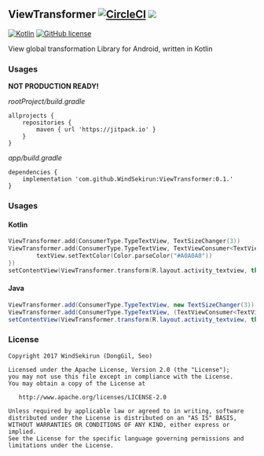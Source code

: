 ## ViewTransformer [![CircleCI](https://circleci.com/gh/WindSekirun/ViewTransformer.svg?style=svg)](https://circleci.com/gh/WindSekirun/ViewTransformer) [![](https://jitpack.io/v/WindSekirun/ViewTransformer.svg)](https://jitpack.io/#WindSekirun/ViewTransformer)

[![Kotlin](https://img.shields.io/badge/kotlin-1.2.0-blue.svg)](http://kotlinlang.org)	[![GitHub license](https://img.shields.io/badge/license-Apache%20License%202.0-blue.svg?style=flat)](http://www.apache.org/licenses/LICENSE-2.0)

View global transformation Library for Android, written in Kotlin

### Usages

**NOT PRODUCTION READY!**

*rootProject/build.gradle*
```	
allprojects {
    repositories {
	    maven { url 'https://jitpack.io' }
    }
}
```

*app/build.gradle*
```
dependencies {
    implementation 'com.github.WindSekirun:ViewTransformer:0.1.'
}
```

### Usages

#### Kotlin
```Kotlin
ViewTransformer.add(ConsumerType.TypeTextView, TextSizeChanger(3))
ViewTransformer.add(ConsumerType.TypeTextView, TextViewConsumer<TextView> { textView ->
        textView.setTextColor(Color.parseColor("#A0A0A0"))
})
setContentView(ViewTransformer.transform(R.layout.activity_textview, this))
```

#### Java
```Java
ViewTransformer.add(ConsumerType.TypeTextView, new TextSizeChanger(3));
ViewTransformer.add(ConsumerType.TypeTextView, (TextViewConsumer<TextView>) textView -> textView.setTextColor(0xffA0A0A0));
setContentView(ViewTransformer.transform(R.layout.activity_textview, this));
```

### License 
```
Copyright 2017 WindSekirun (DongGil, Seo)

Licensed under the Apache License, Version 2.0 (the "License");
you may not use this file except in compliance with the License.
You may obtain a copy of the License at

   http://www.apache.org/licenses/LICENSE-2.0

Unless required by applicable law or agreed to in writing, software
distributed under the License is distributed on an "AS IS" BASIS,
WITHOUT WARRANTIES OR CONDITIONS OF ANY KIND, either express or implied.
See the License for the specific language governing permissions and
limitations under the License.
```
